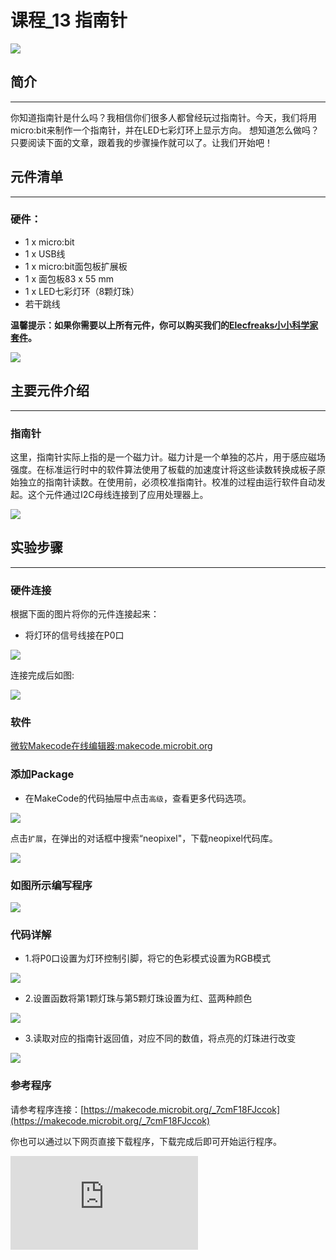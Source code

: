 ﻿# 课程_13 指南针

![](https://wiki-media-ef.oss-cn-hongkong.aliyuncs.com//images/xMxllOG.jpg)

## 简介
---
你知道指南针是什么吗？我相信你们很多人都曾经玩过指南针。今天，我们将用micro:bit来制作一个指南针，并在LED七彩灯环上显示方向。 想知道怎么做吗？只要阅读下面的文章，跟着我的步骤操作就可以了。让我们开始吧！

## 元件清单
---
### 硬件：
- 1 x micro:bit
- 1 x USB线
- 1 x micro:bit面包板扩展板
- 1 x 面包板83 x 55 mm
- 1 x LED七彩灯环（8颗灯珠）
- 若干跳线

**温馨提示：如果你需要以上所有元件，你可以购买我们的[Elecfreaks小小科学家套件](https://item.taobao.com/item.htm?ft=t&id=597096675822)。**

![](https://wiki-media-ef.oss-cn-hongkong.aliyuncs.com//images/W4tseua.jpg)

## 主要元件介绍
---
### 指南针

这里，指南针实际上指的是一个磁力计。磁力计是一个单独的芯片，用于感应磁场强度。在标准运行时中的软件算法使用了板载的加速度计将这些读数转换成板子原始独立的指南针读数。在使用前，必须校准指南针。校准的过程由运行软件自动发起。这个元件通过I2C母线连接到了应用处理器上。

![](https://wiki-media-ef.oss-cn-hongkong.aliyuncs.com//images/jWLNeqO.jpg)

## 实验步骤
---
### 硬件连接
根据下面的图片将你的元件连接起来：

- 将灯环的信号线接在P0口

![](https://wiki-media-ef.oss-cn-hongkong.aliyuncs.com//images/8m3Efwt.jpg)

连接完成后如图:

![](https://wiki-media-ef.oss-cn-hongkong.aliyuncs.com//images/L5VkXKE.jpg)

### 软件

[微软Makecode在线编辑器:makecode.microbit.org](https://makecode.microbit.org/)


### 添加Package
- 在MakeCode的代码抽屉中点击`高级`，查看更多代码选项。

![](https://wiki-media-ef.oss-cn-hongkong.aliyuncs.com//images/case_13_01.png)

点击`扩展`，在弹出的对话框中搜索“neopixel"，下载neopixel代码库。

![](https://wiki-media-ef.oss-cn-hongkong.aliyuncs.com//images/case_13_02.png)

### 如图所示编写程序

![](https://wiki-media-ef.oss-cn-hongkong.aliyuncs.com//images/case_13_03.png)

### 代码详解
- 1.将P0口设置为灯环控制引脚，将它的色彩模式设置为RGB模式

![](https://wiki-media-ef.oss-cn-hongkong.aliyuncs.com//images/case_13_04.png)

- 2.设置函数将第1颗灯珠与第5颗灯珠设置为红、蓝两种颜色

![](https://wiki-media-ef.oss-cn-hongkong.aliyuncs.com//images/case_13_05.png)

- 3.读取对应的指南针返回值，对应不同的数值，将点亮的灯珠进行改变

![](https://wiki-media-ef.oss-cn-hongkong.aliyuncs.com//images/case_13_06.png)

### 参考程序
请参考程序连接：[https://makecode.microbit.org/_7cmF18FJccok](https://makecode.microbit.org/_7cmF18FJccok)

你也可以通过以下网页直接下载程序，下载完成后即可开始运行程序。



<div
    style={{
        position: 'relative',
        paddingBottom: '60%',
        overflow: 'hidden',
    }}
>
    <iframe
        src="https://makecode.microbit.org/_7cmF18FJccok"
        frameborder="0"
        sandbox="allow-popups allow-forms allow-scripts allow-same-origin"
        style={{
            position: 'absolute',
            width: '100%',
            height: '100%',
        }}
    />
</div>

## 实验结果
---
旋转整个装置，你可以看到LED七彩灯环始终指向同一个方向。
注意：每次当你开始用指南针的时候（例如：如果你刚好启动了micro:bit),micro:bit将会开始校准指南针（自我调整）。倾斜micro:bit,它就会要求你画一个圆。
如果你正在校准或者在金属附近使用指南针，这有可能会使micro:bit的方向感应出错。

![](https://wiki-media-ef.oss-cn-hongkong.aliyuncs.com//images/HI0MDIB.gif)



## 思考
---
如果这个指南针案例不用灯环，直接在micro:bit的屏幕上用箭头来做指示，该如何设计电路与编程？

## 常见问题
---

## 更多信息，欢迎访问：
---
[micro:bit知识库地址](https://www.elecfreaks.com/learn-cn/)
micro:bit官方推荐供应商：[恩孚科技淘宝店](https://shop69086944.taobao.com/?spm=a230r.7195193.1997079397.2.RSthR0)
QQ技术交流群：570756726
